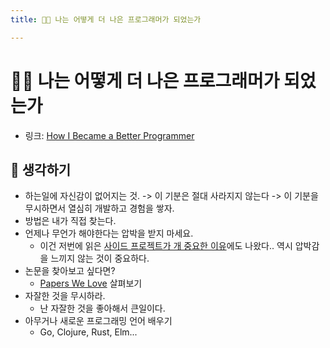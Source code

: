 ```yaml
---
title: 🧑‍💻 나는 어떻게 더 나은 프로그래머가 되었는가 

---
```

# 🧑‍💻 나는 어떻게 더 나은 프로그래머가 되었는가 

- 링크: [How I Became a Better Programmer](https://rinae.dev/posts/how-i-became-a-better-programmer-kr)

## 🤔 생각하기 
 
- 하는일에 자신감이 없어지는 것. -> 이 기분은 절대 사라지지 않는다 -> 이 기분을 무시하면서 열심히 개발하고 경험을 쌓자.  
- 방법은 내가 직접 찾는다.  
- 언제나 무언가 해야한다는 압박을 받지 마세요. 
    - 이건 저번에 읽은 [사이드 프로젝트가 개 중요한 이유](https://github.com/yjaalto/TIR/blob/master/Dev/why-side-projects-are-so-damn-important.md)에도 나왔다.. 역시 압박감을 느끼지 않는 것이 중요하다.   
- 논문을 찾아보고 싶다면? 
    - [Papers We Love](https://github.com/papers-we-love/papers-we-love) 살펴보기  
- 자잘한 것을 무시하라.
    - 난 자잘한 것을 좋아해서 큰일이다.  
- 아무거나 새로운 프로그래밍 언어 배우기
    - Go, Clojure, Rust, Elm... 